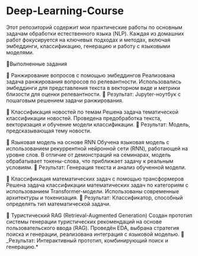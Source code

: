 # Deep-Learning-Course
Этот репозиторий содержит мои практические работы по основным задачам обработки естественного языка (NLP). Каждая из домашних работ фокусируется на ключевых подходах и методах, включая эмбеддинги, классификацию, генерацию и работу с языковыми моделями. 

📌Выполненные задания

🔎 Ранжирование вопросов с помощью эмбеддингов
Реализована задача ранжирования вопросов по релевантности. Использовались эмбеддинги для представления текста в векторном виде и метрики близости для оценки релевантности.
📁 Результат: Jupyter-ноутбук с пошаговым решением задачи ранжирования.


📰 Классификация новостей по темам
Решена задача тематической классификации новостей. Проведена предобработка текста, векторизация и обучение модели классификации.
📁 Результат: Модель, предсказывающая тему новости.

🔁 Языковая модель на основе RNN
Обучена языковая модель с использованием рекуррентной нейронной сети (RNN), работающей на уровне слов. В отличие от демонстраций на семинарах, модель обрабатывает токены-слова, что приближает задачу к реальным условиям.
📁 Результат: Генерация текста и анализ обученной модели.

🧮 Классификация математических задач с помощью трансформеров
Решена задача классификации математических задач по категориям с использованием Transformer-модели. Использованы современные архитектуры и токенизация.
📁 Результат: Классификатор, способный определять тип математической задачи.

🧳 Туристический RAG (Retrieval-Augmented Generation)
Создан прототип системы генерации туристических рекомендаций на основе пользовательского ввода (RAG). Проведён EDA, выбрана стратегия поиска и генерации, реализована интеграция с языковой моделью.
📁 _Результат: Интерактивный прототип, комбинирующий поиск и генерацию.*
